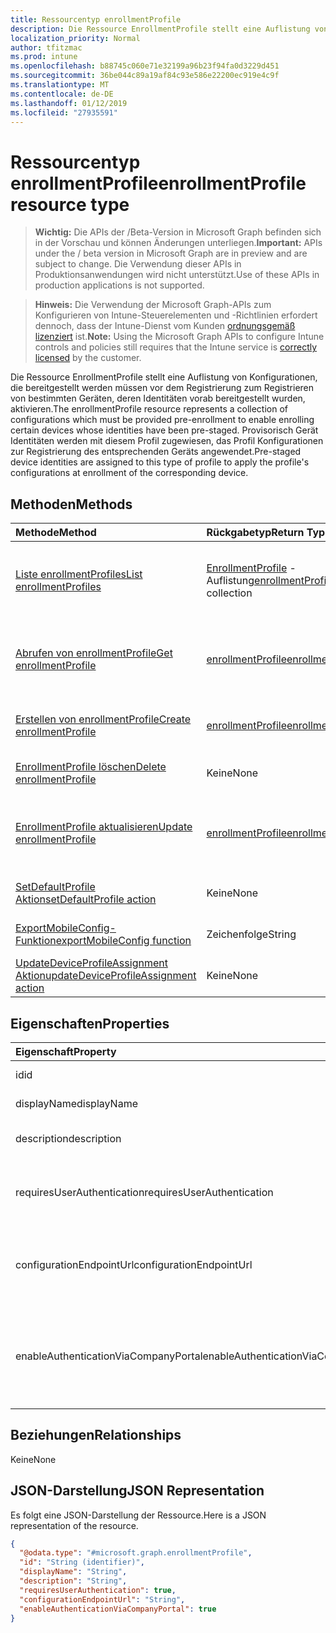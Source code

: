 ```yaml
---
title: Ressourcentyp enrollmentProfile
description: Die Ressource EnrollmentProfile stellt eine Auflistung von Konfigurationen, die bereitgestellt werden müssen vor dem Registrierung zum Registrieren von bestimmten Geräten, deren Identitäten vorab bereitgestellt wurden, aktivieren. Provisorisch Gerät Identitäten werden mit diesem Profil zugewiesen, das Profil Konfigurationen zur Registrierung des entsprechenden Geräts angewendet.
localization_priority: Normal
author: tfitzmac
ms.prod: intune
ms.openlocfilehash: b88745c060e71e32199a96b23f94fa0d3229d451
ms.sourcegitcommit: 36be044c89a19af84c93e586e22200ec919e4c9f
ms.translationtype: MT
ms.contentlocale: de-DE
ms.lasthandoff: 01/12/2019
ms.locfileid: "27935591"
---
```

# <a name="enrollmentprofile-resource-type"></a><span data-ttu-id="2a14c-104">Ressourcentyp enrollmentProfile</span><span class="sxs-lookup"><span data-stu-id="2a14c-104">enrollmentProfile resource type</span></span>

> <span data-ttu-id="2a14c-105">**Wichtig:** Die APIs der /Beta-Version in Microsoft Graph befinden sich in der Vorschau und können Änderungen unterliegen.</span><span class="sxs-lookup"><span data-stu-id="2a14c-105">**Important:** APIs under the / beta version in Microsoft Graph are in preview and are subject to change.</span></span> <span data-ttu-id="2a14c-106">Die Verwendung dieser APIs in Produktionsanwendungen wird nicht unterstützt.</span><span class="sxs-lookup"><span data-stu-id="2a14c-106">Use of these APIs in production applications is not supported.</span></span>

> <span data-ttu-id="2a14c-107">**Hinweis:** Die Verwendung der Microsoft Graph-APIs zum Konfigurieren von Intune-Steuerelementen und -Richtlinien erfordert dennoch, dass der Intune-Dienst vom Kunden [ordnungsgemäß lizenziert](https://go.microsoft.com/fwlink/?linkid=839381) ist.</span><span class="sxs-lookup"><span data-stu-id="2a14c-107">**Note:** Using the Microsoft Graph APIs to configure Intune controls and policies still requires that the Intune service is [correctly licensed](https://go.microsoft.com/fwlink/?linkid=839381) by the customer.</span></span>

<span data-ttu-id="2a14c-108">Die Ressource EnrollmentProfile stellt eine Auflistung von Konfigurationen, die bereitgestellt werden müssen vor dem Registrierung zum Registrieren von bestimmten Geräten, deren Identitäten vorab bereitgestellt wurden, aktivieren.</span><span class="sxs-lookup"><span data-stu-id="2a14c-108">The enrollmentProfile resource represents a collection of configurations which must be provided pre-enrollment to enable enrolling certain devices whose identities have been pre-staged.</span></span> <span data-ttu-id="2a14c-109">Provisorisch Gerät Identitäten werden mit diesem Profil zugewiesen, das Profil Konfigurationen zur Registrierung des entsprechenden Geräts angewendet.</span><span class="sxs-lookup"><span data-stu-id="2a14c-109">Pre-staged device identities are assigned to this type of profile to apply the profile's configurations at enrollment of the corresponding device.</span></span>
## <a name="methods"></a><span data-ttu-id="2a14c-110">Methoden</span><span class="sxs-lookup"><span data-stu-id="2a14c-110">Methods</span></span>
|<span data-ttu-id="2a14c-111">Methode</span><span class="sxs-lookup"><span data-stu-id="2a14c-111">Method</span></span>|<span data-ttu-id="2a14c-112">Rückgabetyp</span><span class="sxs-lookup"><span data-stu-id="2a14c-112">Return Type</span></span>|<span data-ttu-id="2a14c-113">Beschreibung</span><span class="sxs-lookup"><span data-stu-id="2a14c-113">Description</span></span>|
|:---|:---|:---|
|[<span data-ttu-id="2a14c-114">Liste enrollmentProfiles</span><span class="sxs-lookup"><span data-stu-id="2a14c-114">List enrollmentProfiles</span></span>](../api/intune-enrollment-enrollmentprofile-list.md)|<span data-ttu-id="2a14c-115">[EnrollmentProfile](../resources/intune-enrollment-enrollmentprofile.md) -Auflistung</span><span class="sxs-lookup"><span data-stu-id="2a14c-115">[enrollmentProfile](../resources/intune-enrollment-enrollmentprofile.md) collection</span></span>|<span data-ttu-id="2a14c-116">Listeneigenschaften und Beziehungen der [EnrollmentProfile](../resources/intune-enrollment-enrollmentprofile.md) -Objekte.</span><span class="sxs-lookup"><span data-stu-id="2a14c-116">List properties and relationships of the [enrollmentProfile](../resources/intune-enrollment-enrollmentprofile.md) objects.</span></span>|
|[<span data-ttu-id="2a14c-117">Abrufen von enrollmentProfile</span><span class="sxs-lookup"><span data-stu-id="2a14c-117">Get enrollmentProfile</span></span>](../api/intune-enrollment-enrollmentprofile-get.md)|[<span data-ttu-id="2a14c-118">enrollmentProfile</span><span class="sxs-lookup"><span data-stu-id="2a14c-118">enrollmentProfile</span></span>](../resources/intune-enrollment-enrollmentprofile.md)|<span data-ttu-id="2a14c-119">Lesen Sie Eigenschaften und Beziehungen des [EnrollmentProfile](../resources/intune-enrollment-enrollmentprofile.md) -Objekts.</span><span class="sxs-lookup"><span data-stu-id="2a14c-119">Read properties and relationships of the [enrollmentProfile](../resources/intune-enrollment-enrollmentprofile.md) object.</span></span>|
|[<span data-ttu-id="2a14c-120">Erstellen von enrollmentProfile</span><span class="sxs-lookup"><span data-stu-id="2a14c-120">Create enrollmentProfile</span></span>](../api/intune-enrollment-enrollmentprofile-create.md)|[<span data-ttu-id="2a14c-121">enrollmentProfile</span><span class="sxs-lookup"><span data-stu-id="2a14c-121">enrollmentProfile</span></span>](../resources/intune-enrollment-enrollmentprofile.md)|<span data-ttu-id="2a14c-122">Erstellen eines neuen [EnrollmentProfile](../resources/intune-enrollment-enrollmentprofile.md) -Objekts.</span><span class="sxs-lookup"><span data-stu-id="2a14c-122">Create a new [enrollmentProfile](../resources/intune-enrollment-enrollmentprofile.md) object.</span></span>|
|[<span data-ttu-id="2a14c-123">EnrollmentProfile löschen</span><span class="sxs-lookup"><span data-stu-id="2a14c-123">Delete enrollmentProfile</span></span>](../api/intune-enrollment-enrollmentprofile-delete.md)|<span data-ttu-id="2a14c-124">Keine</span><span class="sxs-lookup"><span data-stu-id="2a14c-124">None</span></span>|<span data-ttu-id="2a14c-125">Löscht eine [EnrollmentProfile](../resources/intune-enrollment-enrollmentprofile.md).</span><span class="sxs-lookup"><span data-stu-id="2a14c-125">Deletes a [enrollmentProfile](../resources/intune-enrollment-enrollmentprofile.md).</span></span>|
|[<span data-ttu-id="2a14c-126">EnrollmentProfile aktualisieren</span><span class="sxs-lookup"><span data-stu-id="2a14c-126">Update enrollmentProfile</span></span>](../api/intune-enrollment-enrollmentprofile-update.md)|[<span data-ttu-id="2a14c-127">enrollmentProfile</span><span class="sxs-lookup"><span data-stu-id="2a14c-127">enrollmentProfile</span></span>](../resources/intune-enrollment-enrollmentprofile.md)|<span data-ttu-id="2a14c-128">Aktualisieren Sie die Eigenschaften eines [EnrollmentProfile](../resources/intune-enrollment-enrollmentprofile.md) -Objekts.</span><span class="sxs-lookup"><span data-stu-id="2a14c-128">Update the properties of a [enrollmentProfile](../resources/intune-enrollment-enrollmentprofile.md) object.</span></span>|
|[<span data-ttu-id="2a14c-129">SetDefaultProfile Aktion</span><span class="sxs-lookup"><span data-stu-id="2a14c-129">setDefaultProfile action</span></span>](../api/intune-enrollment-enrollmentprofile-setdefaultprofile.md)|<span data-ttu-id="2a14c-130">Keine</span><span class="sxs-lookup"><span data-stu-id="2a14c-130">None</span></span>|<span data-ttu-id="2a14c-131">Noch nicht dokumentiert</span><span class="sxs-lookup"><span data-stu-id="2a14c-131">Not yet documented</span></span>|
|[<span data-ttu-id="2a14c-132">ExportMobileConfig-Funktion</span><span class="sxs-lookup"><span data-stu-id="2a14c-132">exportMobileConfig function</span></span>](../api/intune-enrollment-enrollmentprofile-exportmobileconfig.md)|<span data-ttu-id="2a14c-133">Zeichenfolge</span><span class="sxs-lookup"><span data-stu-id="2a14c-133">String</span></span>|<span data-ttu-id="2a14c-134">Exportiert die mobile Konfiguration</span><span class="sxs-lookup"><span data-stu-id="2a14c-134">Exports the mobile configuration</span></span>|
|[<span data-ttu-id="2a14c-135">UpdateDeviceProfileAssignment Aktion</span><span class="sxs-lookup"><span data-stu-id="2a14c-135">updateDeviceProfileAssignment action</span></span>](../api/intune-enrollment-enrollmentprofile-updatedeviceprofileassignment.md)|<span data-ttu-id="2a14c-136">Keine</span><span class="sxs-lookup"><span data-stu-id="2a14c-136">None</span></span>|<span data-ttu-id="2a14c-137">Noch nicht dokumentiert</span><span class="sxs-lookup"><span data-stu-id="2a14c-137">Not yet documented</span></span>|

## <a name="properties"></a><span data-ttu-id="2a14c-138">Eigenschaften</span><span class="sxs-lookup"><span data-stu-id="2a14c-138">Properties</span></span>
|<span data-ttu-id="2a14c-139">Eigenschaft</span><span class="sxs-lookup"><span data-stu-id="2a14c-139">Property</span></span>|<span data-ttu-id="2a14c-140">Typ</span><span class="sxs-lookup"><span data-stu-id="2a14c-140">Type</span></span>|<span data-ttu-id="2a14c-141">Beschreibung</span><span class="sxs-lookup"><span data-stu-id="2a14c-141">Description</span></span>|
|:---|:---|:---|
|<span data-ttu-id="2a14c-142">id</span><span class="sxs-lookup"><span data-stu-id="2a14c-142">id</span></span>|<span data-ttu-id="2a14c-143">String</span><span class="sxs-lookup"><span data-stu-id="2a14c-143">String</span></span>|<span data-ttu-id="2a14c-144">GUID des Objekts</span><span class="sxs-lookup"><span data-stu-id="2a14c-144">The GUID for the object</span></span>|
|<span data-ttu-id="2a14c-145">displayName</span><span class="sxs-lookup"><span data-stu-id="2a14c-145">displayName</span></span>|<span data-ttu-id="2a14c-146">Zeichenfolge</span><span class="sxs-lookup"><span data-stu-id="2a14c-146">String</span></span>|<span data-ttu-id="2a14c-147">Name des Profils</span><span class="sxs-lookup"><span data-stu-id="2a14c-147">Name of the profile</span></span>|
|<span data-ttu-id="2a14c-148">description</span><span class="sxs-lookup"><span data-stu-id="2a14c-148">description</span></span>|<span data-ttu-id="2a14c-149">Zeichenfolge</span><span class="sxs-lookup"><span data-stu-id="2a14c-149">String</span></span>|<span data-ttu-id="2a14c-150">Beschreibung des Profils</span><span class="sxs-lookup"><span data-stu-id="2a14c-150">Description of the profile</span></span>|
|<span data-ttu-id="2a14c-151">requiresUserAuthentication</span><span class="sxs-lookup"><span data-stu-id="2a14c-151">requiresUserAuthentication</span></span>|<span data-ttu-id="2a14c-152">Boolescher Wert</span><span class="sxs-lookup"><span data-stu-id="2a14c-152">Boolean</span></span>|<span data-ttu-id="2a14c-153">Gibt an, ob das Profil eine Benutzerauthentifizierung erfordert</span><span class="sxs-lookup"><span data-stu-id="2a14c-153">Indicates if the profile requires user authentication</span></span>|
|<span data-ttu-id="2a14c-154">configurationEndpointUrl</span><span class="sxs-lookup"><span data-stu-id="2a14c-154">configurationEndpointUrl</span></span>|<span data-ttu-id="2a14c-155">Zeichenfolge</span><span class="sxs-lookup"><span data-stu-id="2a14c-155">String</span></span>|<span data-ttu-id="2a14c-156">Endpunkt-Url für die Registrierung zu verwendende Konfiguration</span><span class="sxs-lookup"><span data-stu-id="2a14c-156">Configuration endpoint url to use for Enrollment</span></span>|
|<span data-ttu-id="2a14c-157">enableAuthenticationViaCompanyPortal</span><span class="sxs-lookup"><span data-stu-id="2a14c-157">enableAuthenticationViaCompanyPortal</span></span>|<span data-ttu-id="2a14c-158">Boolescher Wert</span><span class="sxs-lookup"><span data-stu-id="2a14c-158">Boolean</span></span>|<span data-ttu-id="2a14c-159">Gibt an, dass die Authentifizierung mit Apple Setup-Assistenten anstelle von Unternehmensportal.</span><span class="sxs-lookup"><span data-stu-id="2a14c-159">Indicates to authenticate with Apple Setup Assistant instead of Company Portal.</span></span>|

## <a name="relationships"></a><span data-ttu-id="2a14c-160">Beziehungen</span><span class="sxs-lookup"><span data-stu-id="2a14c-160">Relationships</span></span>
<span data-ttu-id="2a14c-161">Keine</span><span class="sxs-lookup"><span data-stu-id="2a14c-161">None</span></span>
## <a name="json-representation"></a><span data-ttu-id="2a14c-162">JSON-Darstellung</span><span class="sxs-lookup"><span data-stu-id="2a14c-162">JSON Representation</span></span>
<span data-ttu-id="2a14c-163">Es folgt eine JSON-Darstellung der Ressource.</span><span class="sxs-lookup"><span data-stu-id="2a14c-163">Here is a JSON representation of the resource.</span></span>
<!-- {
  "blockType": "resource",
  "keyProperty": "id",
  "@odata.type": "microsoft.graph.enrollmentProfile"
}
-->
``` json
{
  "@odata.type": "#microsoft.graph.enrollmentProfile",
  "id": "String (identifier)",
  "displayName": "String",
  "description": "String",
  "requiresUserAuthentication": true,
  "configurationEndpointUrl": "String",
  "enableAuthenticationViaCompanyPortal": true
}
```





